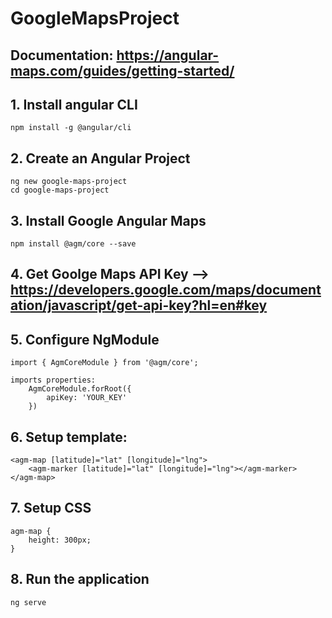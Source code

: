 # GoogleMapsProject

## Documentation: https://angular-maps.com/guides/getting-started/

## 1. Install angular CLI
	npm install -g @angular/cli

## 2. Create an Angular Project
	ng new google-maps-project
	cd google-maps-project
	
## 3. Install Google Angular Maps
	npm install @agm/core --save
	
## 4. Get Goolge Maps API Key --> https://developers.google.com/maps/documentation/javascript/get-api-key?hl=en#key

## 5. Configure NgModule
	import { AgmCoreModule } from '@agm/core';
	
	imports properties:
		AgmCoreModule.forRoot({
			apiKey: 'YOUR_KEY'
		})
		
## 6. Setup template:
	<agm-map [latitude]="lat" [longitude]="lng">
		<agm-marker [latitude]="lat" [longitude]="lng"></agm-marker>
	</agm-map>
	
## 7. Setup CSS
	agm-map {
		height: 300px;
	}
	
## 8. Run the application
	ng serve
	
	
